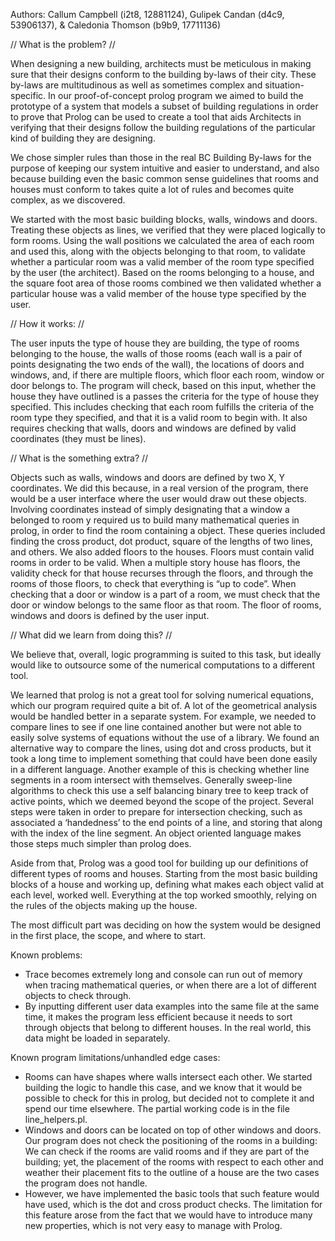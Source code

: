 Authors: Callum Campbell (i2t8, 12881124), Gulipek Candan (d4c9, 53906137), & Caledonia Thomson (b9b9, 17711136)

// What is the problem? //

When designing a new building, architects must be meticulous in making sure that their designs conform to the building by-laws of their city. These by-laws are multitudinous as well as sometimes complex and situation-specific. In our proof-of-concept prolog program we aimed to build the prototype of a system that models a subset of building regulations in order to prove that Prolog can be used to create a tool that aids Architects in verifying that their designs follow the building regulations of the particular kind of building they are designing.

We chose simpler rules than those in the real BC Building By-laws for the purpose of keeping our system intuitive and easier to understand, and also because building even the basic common sense guidelines that rooms and houses must conform to takes quite a lot of rules and becomes quite complex, as we discovered.

We started with the most basic building blocks, walls, windows and doors. Treating these objects as lines, we verified that they were placed logically to form rooms. Using the wall positions we calculated the area of each room and used this, along with the objects belonging to that room, to validate whether a particular room was a valid member of the room type specified by the user (the architect). Based on the rooms belonging to a house, and the square foot area of those rooms combined we then validated whether a particular house was a valid member of the house type specified by the user.

// How it works: //

The user inputs the type of house they are building, the type of rooms belonging to the house, the walls of those rooms (each wall is a pair of points designating the two ends of the wall), the locations of doors and windows, and, if there are multiple floors, which floor each room, window or door belongs to. The program will check, based on this input, whether the house they have outlined is a passes the criteria for the type of house they specified. This includes checking that each room fulfills the criteria of the room type they specified, and that it is a valid room to begin with. It also requires checking that walls, doors and windows are defined by valid coordinates (they must be lines).

// What is the something extra? //

Objects such as walls, windows and doors are defined by two X, Y coordinates. We did this because, in a real version of the program, there would be a user interface where the user would draw out these objects. Involving coordinates instead of simply designating that a window a belonged to room y required us to build many mathematical queries in prolog, in order to find the room containing a object. These queries included finding the cross product, dot product, square of the lengths of two lines, and others.
We also added floors to the houses. Floors must contain valid rooms in order to be valid. When a multiple story house has floors, the validity check for that house recurses through the floors, and through the rooms of those floors, to check that everything is “up to code”. When checking that a door or window is a part of a room, we must check that the door or window belongs to the same floor as that room. The floor of rooms, windows and doors is defined by the user input.

// What did we learn from doing this? //

We believe that, overall, logic programming is suited to this task, but ideally would like to outsource some of the numerical computations to a different tool.

We learned that prolog is not a great tool for solving numerical equations, which our program required quite a bit of. A lot of the geometrical analysis would be handled better in a separate system. For example, we needed to compare lines to see if one line contained another but were not able to easily solve systems of equations without the use of a library. We found an alternative way to compare the lines, using dot and cross products, but it took a long time to implement something that could have been done easily in a different language. Another example of this is checking whether line segments in a room intersect with themselves. Generally sweep-line algorithms to check this use a self balancing binary tree to keep track of active points, which we deemed beyond the scope of the project. Several steps were taken in order to prepare for intersection checking, such as associated a ‘handedness’ to the end points of a line, and storing that along with the index of the line segment. An object oriented language makes those steps much simpler than prolog does. 

Aside from that, Prolog was a good tool for building up our definitions of different types of rooms and houses. Starting from the most basic building blocks of a house and working up, defining what makes each object valid at each level, worked well. Everything at the top worked smoothly, relying on the rules of the objects making up the house.

The most difficult part was deciding on how the system would be designed in the first place, the scope, and where to start.

Known problems:

* Trace becomes extremely long and console can run out of memory when tracing mathematical queries, or when there are a lot of different objects to check through.
* By inputting different user data examples into the same file at the same time, it makes the program less efficient because it needs to sort through objects that belong to different houses. In the real world, this data might be loaded in separately.

Known program limitations/unhandled edge cases:

* Rooms can have shapes where walls intersect each other. We started building the logic to handle this case, and we know that it would be possible to check for this in prolog, but decided not to complete it and spend our time elsewhere. The partial working code is in the file line_helpers.pl.
* Windows and doors can be located on top of other windows and doors.
Our program does not check the positioning of the rooms in a building: We can check if the rooms are valid rooms and if they are part of the building; yet, the placement of the rooms with respect to each other and weather their placement fits to the outline of a house are the two cases the program does not handle.
* However, we have implemented the basic tools that such feature would have used, which is the dot and cross product checks. The limitation for this feature arose from the fact that we would have to introduce many new properties, which is not very easy to manage with Prolog.

